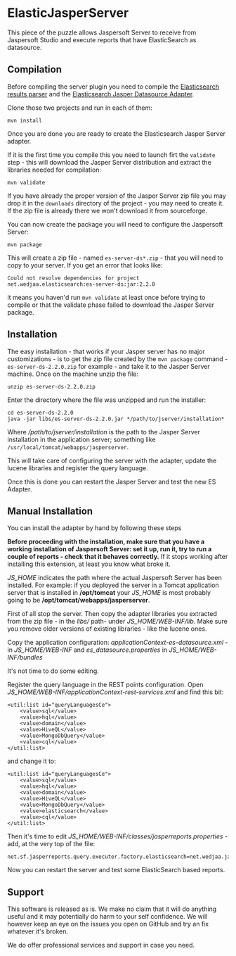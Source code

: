 ElasticJasperServer
===================

This piece of the puzzle allows Jaspersoft Server to receive from Jaspersoft Studio and
execute reports that have ElasticSearch as datasource.

Compilation
-----------

Before compiling the server plugin you need to compile the [Elasticsearch results
parser](https://github.com/WedjaaOpen/ElasticParser) and the [Elasticsearch Jasper
Datasource Adapter](https://github.com/WedjaaOpen/ElasticJasper.git).

Clone those two projects and run in each of them:

```
mvn install
```

Once you are done you are ready to create the Elasticsearch Jasper Server adapter.

If it is the first time you compile this you need to launch firt the `validate`
step - this will download the Jasper Server distribution and extract the libraries
needed for compilation:

```
mvn validate
```

If you have already the proper version of the Jasper Server zip file you may 
drop it in the `downloads` directory of the project - you may need to create it. 
If the zip file is already there we won't download it from sourceforge.

You can now create the package you will need to configure the Jaspersoft Server:

```
mvn package
```

This will create a zip file - named `es-server-ds*.zip` - that you will need to
copy to your server. If you get an error that looks like:

```
Could not resolve dependencies for project net.wedjaa.elasticsearch:es-server-ds:jar:2.2.0
```

it means you haven'd run `mvn validate` at least once before trying to compile or
that the validate phase failed to download the Jasper Server package.

Installation
------------

The easy installation - that works if your Jasper server has no major customizations -
is to get the zip file created by the `mvn package` command - `es-server-ds-2.2.0.zip`
for example - and take it to the Jasper Server machine. Once on the machine unzip the
file:

```
unzip es-server-ds-2.2.0.zip
```

Enter the directory where the file was unzipped and run the installer:

```
cd es-server-ds-2.2.0
java -jar libs/es-server-ds-2.2.0.jar */path/to/jserver/installation*
```
Where */path/to/jserver/installation* is the path to the Jasper Server installation
in the application server; something like `/usr/local/tomcat/webapps/jasperserver`.

This will take care of configuring the server with the adapter, update the lucene
libraries and register the query language.

Once this is done you can restart the Jasper Server and test the new ES Adapter.

Manual Installation
-------------------

You can install the adapter by hand by following these steps

**Before proceeding with the installation, make sure that you have a working installation
of Jaspersoft Server: set it up, run it, try to run a couple of reports - check that it
behaves correctly.** If it stops working after installing this extension, at least you
know what broke it.

*JS_HOME* indicates the path where the actual Jaspersoft Server has been installed. For
example: if you deployed the server in a Tomcat application server that is installed in
**/opt/tomcat** your *JS_HOME* is most probably going to be
**/opt/tomcat/webapps/jasperserver**.

First of all stop the server. Then copy the adapter libraries you extracted from the
zip file - in the *libs/* path- under *JS_HOME/WEB-INF/lib*. Make sure you remove older
versions of existing libraries - like the lucene ones.

Copy the application configuration: *applicationContext-es-datasource.xml* - in
*JS_HOME/WEB-INF* and *es_datasource.properties* in  *JS_HOME/WEB-INF/bundles*

It's not time to do some editing.

Register the query language in the REST points configuration.
Open *JS_HOME/WEB-INF/applicationContext-rest-services.xml* and find this bit:

    <util:list id="queryLanguagesCe">
        <value>sql</value>
        <value>hql</value>
        <value>domain</value>
        <value>HiveQL</value>
        <value>MongoDbQuery</value>
        <value>cql</value>
    </util:list>

and change it to:

    <util:list id="queryLanguagesCe">
        <value>sql</value>
        <value>hql</value>
        <value>domain</value>
        <value>HiveQL</value>
        <value>MongoDbQuery</value>
        <value>elasticsearch</value>
        <value>cql</value>
    </util:list>

Then it's time to edit *JS_HOME/WEB-INF/classes/jasperreports.properties* - add, at the
very top of the file:

    net.sf.jasperreports.query.executer.factory.elasticsearch=net.wedjaa.jasper.elasticsearch.query.ESQueryExecuterFactory

Now you can restart the server and test some ElasticSearch based reports.

Support
-------

This software is released as is. We make no claim that it will do anything useful and
it may potentially do harm to your self confidence. We will however keep an eye on the
issues you open on GitHub and try an fix whatever it's broken.

We do offer professional services and support in case you need.
